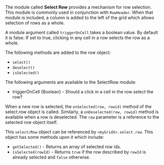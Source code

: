 The module called **Select Row** provides a mechanism for row selection.  This module is commonly used in conjunction with `RowHeader`.  When that module is included, a column is added to the left of the grid which allows selection of rows as a whole.

A module argument called `triggerOnCell` takes a boolean value.  By default it is false.  If set to true, clicking in any cell in a row selects the row as a whole.

The following methods are added to the row object:

* `select()`
* `deselect()`
* `isSelected()`

The following arguments are available to the SelectRow module:

* triggerOnCell (Boolean) - Should a click in a cell in the row select the row?

When a new row is selected, the `onSelected(row, rowid)` method of the select.row object is called.  Similarly, a `onDeselected(row, rowid)` method is available when a row is deselected.  The `row` parameter is a reference to the selected row object itself.

This `select/Row` object can be referenced by `<myGridX>.select.row`.  This object has some methods upon it which include:

* `getSelected()` - Returns an array of selected row ids.
* `isSelected(rowId)` - Returns `true` if the row described by `rowId` is already selected and `false` otherwise.